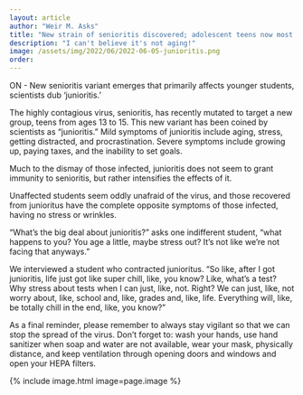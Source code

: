 ```yaml
---
layout: article
author: "Weir M. Asks"
title: "New strain of senioritis discovered; adolescent teens now most at risk."
description: "I can't believe it's not aging!"
image: /assets/img/2022/06/2022-06-05-junioritis.png
order:
---
```


ON - New senioritis variant emerges that primarily affects younger students, scientists dub ‘junioritis.’

The highly contagious virus, senioritis, has recently mutated to target a new group, teens from ages 13 to 15. This new variant has been coined by scientists as “junioritis.” Mild symptoms of junioritis include aging, stress, getting distracted, and procrastination. Severe symptoms include growing up, paying taxes, and the inability to set goals.

Much to the dismay of those infected, junioritis does not seem to grant immunity to senioritis, but rather intensifies the effects of it.

Unaffected students seem oddly unafraid of the virus, and those recovered from junioritus have the complete opposite symptoms of those infected, having no stress or wrinkles.

“What’s the big deal about junioritis?” asks one indifferent student, “what happens to you? You age a little, maybe stress out? It’s not like we’re not facing that anyways.”

We interviewed a student who contracted junioritus. “So like, after I got junioritis, life just got like super chill, like, you know? Like, what’s a test? Why stress about tests when I can just, like, not. Right? We can just, like, not worry about, like, school and, like, grades and, like, life. Everything will, like, be totally chill in the end, like, you know?”

As a final reminder, please remember to always stay vigilant so that we can stop the spread of the virus. Don’t forget to: wash your hands, use hand sanitizer when soap and water are not available, wear your mask, physically distance, and keep ventilation through opening doors and windows and open your HEPA filters.

{% include image.html image=page.image %}
